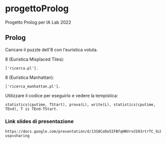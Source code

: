 # progettoProlog
Progetto Prolog per IA Lab 2022

## Prolog

Caricare il puzzle dell'8 con l'euristica voluta.

8 (Euristica Misplaced Tiles):
```
['ricerca.pl'].
```
8 (Euristica Manhattan):
```
['ricerca_manhattan.pl'].
```

Utilizzare il codice per eseguirlo e vedere la tempistica:
```
statistics(cputime, TStart), prova(L), write(L), statistics(cputime, TEnd), T is TEnd-TStart.
```

### Link slides di presentazione
```
https://docs.google.com/presentation/d/13S8CoDo5IFBfqHNVrvCG93rtrTC_9ikhPv1X8IMZOJo/edit?usp=sharing
```
